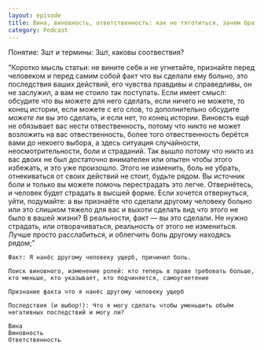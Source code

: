 ```yaml
---
layout: episode
title: Вина, виновность, ответственность: как не тяготиться, зачем брать на себя и нужно ли
category: Podcast
---
```


Понятие: 3шт и термины: 3шт, каковы соотвествия?

"Коротко мысль статьи: не вините себя и не угнетайте, признайте перед человеком и перед самим собой факт что вы сделали ему больно, это последствия ваших действий, его чувства правдивы и справедливы, он не заслужил, а вам не стоило так поступать.
Если имеет смысл: обсудите что вы можете для него сделать, если ничего не можете, то конец истории, если можете с его слов, то дополнительно обсудите *можете* ли вы это сделать, и если нет, то конец истории. Виновсть ещё не обязывает вас нести отвественность, потому что никто не может возложить на вас отвественность, более того отвественность берётся вами до некоего выбора, а здесь ситуация случайности, неосмотрительности, боли и страданий. Так вышло потому что никто из вас двоих не был достаточно внимателен или опытен чтобы этого избежать, и это уже произошло. Этого не изменить, боль не убрать, отнекиваться от своих действий не стоит, будьте рядом. Вы источник боли и только вы можете помочь перестрадать это легче. Отвернётесь, и человек будет страдать в высшей форме. Если хочется отвернуться, уйти, подумайте: а вы признаёте что сделали другому человеку больно или это слишком тяжело для вас и выхоти сделать вид что этого не было в вашей жизни? В реальности, факт — вы это сделали. Не нужно страдать, или отворачиваться, реальность от этого не измениться. Лучше просто расслабиться, и облегчить боль другому находясь рядом;"

	Факт: Я нанёс другому человеку ущерб, причинил боль.

	Поиск виновного, изменение ролей: кто теперь в праве требовать больше, кто меньше, кто указывает, кто подчиняется, самоугнетение

	Признание факта что я нанёс другому человеку ущерб

	Последствия (и выбор!): Что я могу сделать чтобы уменьшить объём негативных последствий и могу ли?

	Вина
	Виновность
	Ответственность